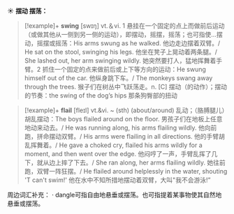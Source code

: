 ☀ <span class="category">**摆动 摆荡：**</span>
>[!example]+ <span class="vocabulary">**swing**</span> [swɪŋ] 
> <span class="definition">vt.＆vi. 1 悬挂在一个固定的点上而做前后运动（或做其他从一侧到另一侧的运动），即摆动，摇摆，摇荡；也可指使…摆动，摇摆或摇荡：</span>His arms swung as he walked. 他边走边摆着双臂。/ He sat on the stool, swinging his legs. 他坐在凳子上晃动着两条腿。/ She lashed out, her arm swinging wildly. 她突然要打人，猛地挥舞着手臂。<span class="definition">2 抓住一个固定的点来做前后或上下等方向的运动：</span>He swung himself out of the car. 他纵身跳下车。/ The monkeys swang away through the trees. 猴子们在树丛中飞跃荡走。<span class="definition">n. [C] 摆动（的动作）；摆动的节奏：</span>the swing of the dog’s hips 那条狗臀部的扭动
           
>[!example]+ <span class="vocabulary">**flail**</span> [fleɪl]
> <span class="definition">vt.&vi. ~ (sth) (about/around) 乱动；（胳膊腿儿）胡乱摆动：</span>The boys flailed around on the floor. 男孩子们在地板上任意地动来动去。/ He was running along, his arms flailing wildly. 他向前跑，拼命摆动双臂。/ His arms were flailing in all directions. 他的手臂胡乱挥舞着。/ He gave a choked cry, flailed his arms wildly for a moment, and then went over the edge. 他闷哼了一声，手臂乱挥了几下，就从边上摔了下去。/ She ran along, her arms flailing wildly. 她往前跑，双臂一阵狂摆。/ He flailed around helplessly in the water, shouting 'T can't swim!' 他在水中不知所措地摆动着双臂，大叫"我不会游泳!”

周边词汇补充：
· dangle可指自由地悬垂或摆荡。也可指提着某事物使其自然地悬垂或摆荡。
